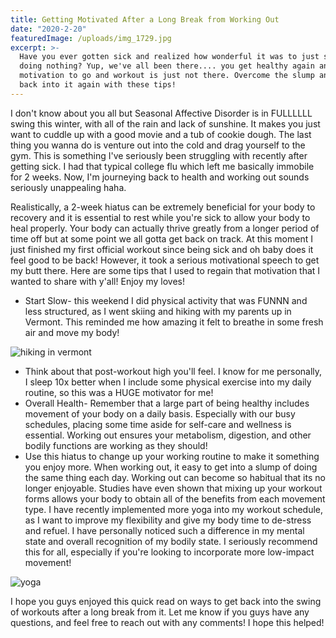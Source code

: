 ```yaml
---
title: Getting Motivated After a Long Break from Working Out
date: "2020-2-20"
featuredImage: /uploads/img_1729.jpg
excerpt: >-
  Have you ever gotten sick and realized how wonderful it was to just sit around
  doing nothing? Yup, we've all been there.... you get healthy again and the
  motivation to go and workout is just not there. Overcome the slump and get
  back into it again with these tips!
---
```

I don't know about you all but Seasonal Affective Disorder is in FULLLLLL swing this winter, with all of the rain and lack of sunshine. It makes you just want to cuddle up with a good movie and a tub of cookie dough. The last thing you wanna do is venture out into the cold and drag yourself to the gym. This is something I've seriously been struggling with recently after getting sick. I had that typical college flu which left me basically immobile for 2 weeks. Now, I'm journeying back to health and working out sounds seriously unappealing haha. 

Realistically, a 2-week hiatus can be extremely beneficial for your body to recovery and it is essential to rest while you're sick to allow your body to heal properly. Your body can actually thrive greatly from a longer period of time off but at some point we all gotta get back on track. At this moment I just finished my first official workout since being sick and oh baby does it feel good to be back! However, it took a serious motivational speech to get my butt there. Here are some tips that I used to regain that motivation that I wanted to share with y'all! Enjoy my loves!

* Start Slow- this weekend I did physical activity that was FUNNN and less structured, as I went skiing and hiking with my parents up in Vermont. This reminded me how amazing it felt to breathe in some fresh air and move my body!

![hiking in vermont](/uploads/img_1729.jpg)

* Think about that post-workout high you'll feel. I know for me personally, I sleep 10x better when I include some physical exercise into my daily routine, so this was a HUGE motivator for me! 
* Overall Health- Remember that a large part of being healthy includes movement of your body on a daily basis. Especially with our busy schedules, placing some time aside for self-care and wellness is essential. Working out ensures your metabolism, digestion, and other bodily functions are working as they should! 
* Use this hiatus to change up your working routine to make it something you enjoy more. When working out, it easy to get into a slump of doing the same thing each day. Working out can become so habitual that its no longer enjoyable. Studies have even shown that mixing up your workout forms allows your body to obtain all of the benefits from each movement type. I have recently implemented more yoga into my workout schedule, as I want to improve my flexibility and give my body time to de-stress and refuel. I have personally noticed such a difference in my mental state and overall recognition of my bodily state. I seriously recommend this for all, especially if you're looking to incorporate more low-impact movement! 

![yoga](/uploads/img_0181-2-.jpg)

I hope you guys enjoyed this quick read on ways to get back into the swing of workouts after a long break from it. Let me know if you guys have any questions, and feel free to reach out with any comments! I hope this helped!
